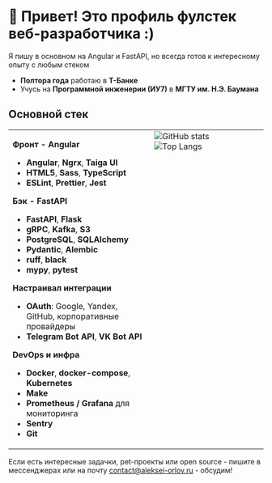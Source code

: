 # 👋 Привет! Это профиль фулстек веб-разработчика :)

Я пишу в основном на Angular и FastAPI, но всегда готов к интересному опыту с любым стеком

- **Полтора года** работаю в **Т-Банке**
- Учусь на **Программной инженерии (ИУ7)** в **МГТУ им. Н.Э. Баумана**

## Основной стек

<table border="0">
<tr>
<td valign="top" width="50%">

**Фронт - Angular**

- **Angular**, **Ngrx**, **Taiga UI**
- **HTML5**, **Sass**, **TypeScript**
- **ESLint**, **Prettier**, **Jest**

**Бэк - FastAPI**

- **FastAPI**, **Flask**
- **gRPC**, **Kafka**, **S3**
- **PostgreSQL**, **SQLAlchemy**
- **Pydantic**, **Alembic**
- **ruff**, **black**
- **mypy**, **pytest**

**Настраивал интеграции**

- **OAuth**: Google, Yandex, GitHub, корпоративные провайдеры
- **Telegram Bot API**, **VK Bot API**

**DevOps и инфра**

- **Docker**, **docker-compose**, **Kubernetes**
- **Make**
- **Prometheus / Grafana** для мониторинга
- **Sentry**
- **Git**
</td>

<td valign="top" width="40%">
<img src="https://github-readme-stats.vercel.app/api?username=siberianbearofficial&show_icons=true&theme=default" alt="GitHub stats" />
<br/>
<img src="https://github-readme-stats.vercel.app/api/top-langs/?username=siberianbearofficial&layout=compact&langs_count=8&hide=HLSL,TeX,ShaderLab,Roff" alt="Top Langs" />
</td>
</tr>
</table>


Если есть интересные задачки, pet-проекты или open source - пишите в мессенджерах или на почту [contact@aleksei-orlov.ru](mailto:contact@aleksei-orlov.ru) - обсудим!
